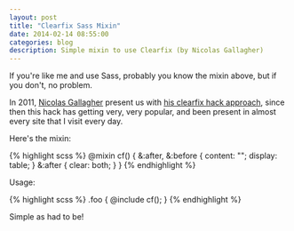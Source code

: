 ```yaml
---
layout: post
title: "Clearfix Sass Mixin"
date: 2014-02-14 08:55:00
categories: blog
description: Simple mixin to use Clearfix (by Nicolas Gallagher)
---
```


If you're like me and use Sass, probably you know the mixin above, but if you don't, no problem.

In 2011, <a href="https://twitter.com/necolas" target="_target">Nicolas Gallagher</a> present us with <a href="http://nicolasgallagher.com/micro-clearfix-hack/" target="_blank">his clearfix hack approach</a>, since then this hack has getting very, very popular, and been present in almost every site that I visit every day.

Here's the mixin:

{% highlight scss %}
@mixin cf() {
  &:after,
  &:before {
      content: "";
      display: table;
  }
  &:after {
      clear: both;
  }
}
{% endhighlight %}

Usage:

{% highlight scss %}
.foo {
  @include cf();
}
{% endhighlight %}

Simple as had to be!